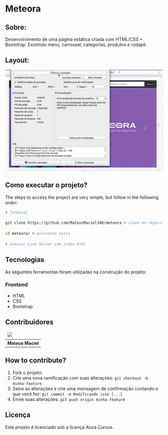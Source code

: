 # Meteora

## Sobre:

Desenvolvimento de uma página estática criada com HTML/CSS + Bootstrap. Existindo menu, carrossel, categorias, produtos e rodapé.

## Layout:

![](assets/meteora.gif)

## Como executar o projeto?

The steps to access the project are very simple, but follow in the following order:

```bash
# Terminal

git clone https://github.com/MateusMaciel340/meteora # clone do repositório

cd meteora/ # acessando pasta

# acessar Live Server com index.html
```


## Tecnologias

As seguintes ferramentas foram utilizadas na construção do projeto:

### Frontend

- HTML
- CSS
- Bootstrap

## Contribuidores

<table>
    <thead>
        <tr>
            <td>
                <img src="https://avatars.githubusercontent.com/u/55550732?v=4" width="150px"/>
            </td>
        </tr>
    </thead>
    <tbody>
        <tr>
            <th>Mateus Maciel</th>
        </tr>
    </tbody>
</table>

## How to contribute?

1. Fork o projeto.
2. Crie uma nova ramificação com suas alterações: `git checkout -b minha-feature`
3. Salve as alterações e crie uma mensagem de confirmação contando o que você fez: `git commit -m Modificando isso [...]`
4. Envie suas alterações: `git push origin minha-feature`

## Licença

Este projeto é licenciado sob a licença Alura Cursos.
